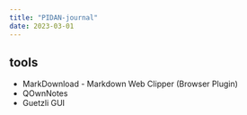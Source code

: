 ```yaml
---
title: "PIDAN-journal"
date: 2023-03-01
---
```


## tools

- MarkDownload - Markdown Web Clipper (Browser Plugin)
- QOwnNotes
- Guetzli GUI